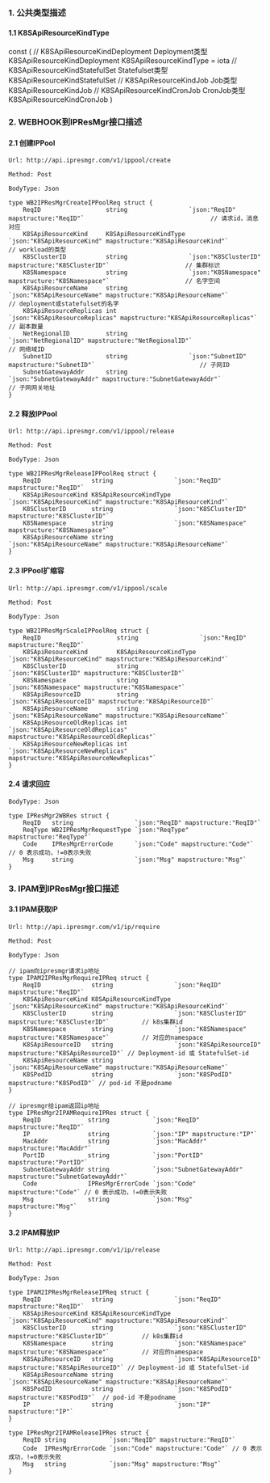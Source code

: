 ### 1. 公共类型描述

#### 1.1 K8SApiResourceKindType
const (
	// K8SApiResourceKindDeployment Deployment类型
	K8SApiResourceKindDeployment K8SApiResourceKindType = iota
	// K8SApiResourceKindStatefulSet Statefulset类型
	K8SApiResourceKindStatefulSet
	// K8SApiResourceKindJob Job类型
	K8SApiResourceKindJob
	// K8SApiResourceKindCronJob CronJob类型
	K8SApiResourceKindCronJob
)

### 2. WEBHOOK到IPResMgr接口描述

#### 2.1 创建IPPool

`Url: http://api.ipresmgr.com/v1/ippool/create`

`Method: Post`

`BodyType: Json`
```
type WB2IPResMgrCreateIPPoolReq struct {
	ReqID                  string                 `json:"ReqID" mapstructure:"ReqID"`                                   // 请求id，消息对应
	K8SApiResourceKind     K8SApiResourceKindType `json:"K8SApiResourceKind" mapstructure:"K8SApiResourceKind"`         // workload的类型
	K8SClusterID           string                 `json:"K8SClusterID" mapstructure:"K8SClusterID"`                     // 集群标识
	K8SNamespace           string                 `json:"K8SNamespace" mapstructure:"K8SNamespace"`                     // 名字空间
	K8SApiResourceName     string                 `json:"K8SApiResourceName" mapstructure:"K8SApiResourceName"`         // deployment或statefulset的名字
	K8SApiResourceReplicas int                    `json:"K8SApiResourceReplicas" mapstructure:"K8SApiResourceReplicas"` // 副本数量
	NetRegionalID          string                 `json:"NetRegionalID" mapstructure:"NetRegionalID"`                   // 网络域ID
	SubnetID               string                 `json:"SubnetID" mapstructure:"SubnetID"`                             // 子网ID
	SubnetGatewayAddr      string                 `json:"SubnetGatewayAddr" mapstructure:"SubnetGatewayAddr"`           // 子网网关地址
}
```

#### 2.2 释放IPPool

`Url: http://api.ipresmgr.com/v1/ippool/release`

`Method: Post`

`BodyType: Json`
```
type WB2IPResMgrReleaseIPPoolReq struct {
	ReqID              string                 `json:"ReqID" mapstructure:"ReqID"`
	K8SApiResourceKind K8SApiResourceKindType `json:"K8SApiResourceKind" mapstructure:"K8SApiResourceKind"`
	K8SClusterID       string                 `json:"K8SClusterID" mapstructure:"K8SClusterID"`
	K8SNamespace       string                 `json:"K8SNamespace" mapstructure:"K8SNamespace"`
	K8SApiResourceName string                 `json:"K8SApiResourceName" mapstructure:"K8SApiResourceName"`
}
```

#### 2.3 IPPool扩缩容

`Url: http://api.ipresmgr.com/v1/ippool/scale`

`Method: Post`

`BodyType: Json`
```
type WB2IPResMgrScaleIPPoolReq struct {
	ReqID                     string                 `json:"ReqID" mapstructure:"ReqID"`
	K8SApiResourceKind        K8SApiResourceKindType `json:"K8SApiResourceKind" mapstructure:"K8SApiResourceKind"`
	K8SClusterID              string                 `json:"K8SClusterID" mapstructure:"K8SClusterID"`
	K8SNamespace              string                 `json:"K8SNamespace" mapstructure:"K8SNamespace"`
	K8SApiResourceID          string                 `json:"K8SApiResourceID" mapstructure:"K8SApiResourceID"`
	K8SApiResourceName        string                 `json:"K8SApiResourceName" mapstructure:"K8SApiResourceName"`
	K8SApiResourceOldReplicas int                    `json:"K8SApiResourceOldReplicas" mapstructure:"K8SApiResourceOldReplicas"`
	K8SApiResourceNewReplicas int                    `json:"K8SApiResourceNewReplicas" mapstructure:"K8SApiResourceNewReplicas"`
}
```

#### 2.4 请求回应

`BodyType: Json`
```
type IPResMgr2WBRes struct {
	ReqID   string                 `json:"ReqID" mapstructure:"ReqID"`
	ReqType WB2IPResMgrRequestType `json:"ReqType" mapstructure:"ReqType"`
	Code    IPResMgrErrorCode      `json:"Code" mapstructure:"Code"` // 0 表示成功，!=0表示失败
	Msg     string                 `json:"Msg" mapstructure:"Msg"`
}
```

### 3. IPAM到IPResMgr接口描述

#### 3.1 IPAM获取IP

`Url: http://api.ipresmgr.com/v1/ip/require`

`Method: Post`

`BodyType: Json`
```
// ipam向ipresmgr请求ip地址
type IPAM2IPResMgrRequireIPReq struct {
	ReqID              string                 `json:"ReqID" mapstructure:"ReqID"`
	K8SApiResourceKind K8SApiResourceKindType `json:"K8SApiResourceKind" mapstructure:"K8SApiResourceKind"`
	K8SClusterID       string                 `json:"K8SClusterID" mapstructure:"K8SClusterID"`         // k8s集群id
	K8SNamespace       string                 `json:"K8SNamespace" mapstructure:"K8SNamespace"`         // 对应的namespace
	K8SApiResourceID   string                 `json:"K8SApiResourceID" mapstructure:"K8SApiResourceID"` // Deployment-id 或 StatefulSet-id
	K8SApiResourceName string                 `json:"K8SApiResourceName" mapstructure:"K8SApiResourceName"`
	K8SPodID           string                 `json:"K8SPodID" mapstructure:"K8SPodID"` // pod-id 不是podname
}

// ipresmgr给ipam返回ip地址
type IPResMgr2IPAMRequireIPRes struct {
	ReqID             string            `json:"ReqID" mapstructure:"ReqID"`
	IP                string            `json:"IP" mapstructure:"IP"`
	MacAddr           string            `json:"MacAddr" mapstructure:"MacAddr"`
	PortID            string            `json:"PortID" mapstructure:"PortID"`
	SubnetGatewayAddr string            `json:"SubnetGatewayAddr" mapstructure:"SubnetGatewayAddr"`
	Code              IPResMgrErrorCode `json:"Code" mapstructure:"Code"` // 0 表示成功，!=0表示失败
	Msg               string            `json:"Msg" mapstructure:"Msg"`
}
```

#### 3.2 IPAM释放IP
`Url: http://api.ipresmgr.com/v1/ip/release`

`Method: Post`

`BodyType: Json`
```
type IPAM2IPResMgrReleaseIPReq struct {
	ReqID              string                 `json:"ReqID" mapstructure:"ReqID"`
	K8SApiResourceKind K8SApiResourceKindType `json:"K8SApiResourceKind" mapstructure:"K8SApiResourceKind"`
	K8SClusterID       string                 `json:"K8SClusterID" mapstructure:"K8SClusterID"`         // k8s集群id
	K8SNamespace       string                 `json:"K8SNamespace" mapstructure:"K8SNamespace"`         // 对应的namespace
	K8SApiResourceID   string                 `json:"K8SApiResourceID" mapstructure:"K8SApiResourceID"` // Deployment-id 或 StatefulSet-id
	K8SApiResourceName string                 `json:"K8SApiResourceName" mapstructure:"K8SApiResourceName"`
	K8SPodID           string                 `json:"K8SPodID" mapstructure:"K8SPodID"`  // pod-id 不是podname
	IP                 string                 `json:"IP" mapstructure:"IP"`
}

type IPResMgr2IPAMReleaseIPRes struct {
	ReqID string            `json:"ReqID" mapstructure:"ReqID"`
	Code  IPResMgrErrorCode `json:"Code" mapstructure:"Code"` // 0 表示成功，!=0表示失败
	Msg   string            `json:"Msg" mapstructure:"Msg"`
}
```